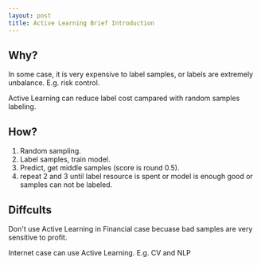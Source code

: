 ```yaml
---
layout: post
title: Active Learning Brief Introduction
---
```


## Why?

In some case, it is very expensive to label samples, or labels are extremely unbalance. E.g. risk control.

Active Learning can reduce label cost campared with random samples labeling.

## How?

1. Random sampling.
2. Label samples, train model.
3. Predict, get middle samples (score is round 0.5).
3. repeat 2 and 3 until label resource is spent or model is enough good or samples can not be labeled.

## Diffcults

Don't use Active Learning in Financial case becuase bad samples are very sensitive to profit.

Internet case can use Active Learning. E.g. CV and NLP